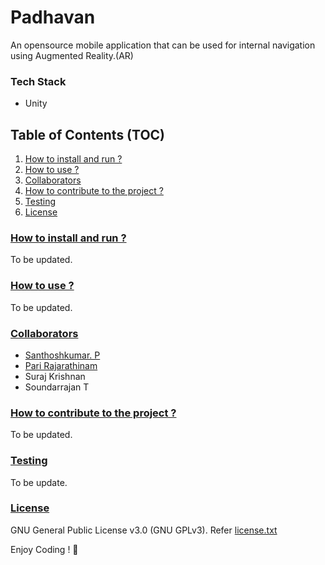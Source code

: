 # Padhavan

An opensource mobile application that can be used for internal navigation using Augmented Reality.(AR)

### Tech Stack
- Unity

## Table of Contents (TOC)
1. [How to install and run ?](#how-to-install-and-run)
2. [How to use ?](#how-to-use)
3. [Collaborators](#collaborators)
4. [How to contribute to the project ?](#how-to-contribute-to-the-project)
5. [Testing](#testing)
6. [License](#license)

### [How to install and run ?](#how-to-install-and-run)
To be updated.

### [How to use ?](#how-to-use)
To be updated.

### [Collaborators](#collaborators)
- [Santhoshkumar. P](https://github.com/sann3)
- [Pari Rajarathinam](https://github.com/rrpari)
- Suraj Krishnan
- Soundarrajan T

### [How to contribute to the project ?](#how-to-contribute-to-the-project)
To be updated.

### [Testing](#testing)
To be update.

### [License](#license)
GNU General Public License v3.0 (GNU GPLv3). Refer [license.txt](license.txt)

Enjoy Coding ! :green_heart: